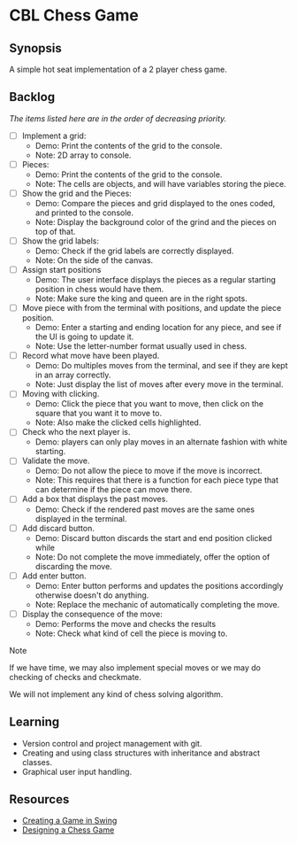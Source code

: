 # CBL Chess Game

## Synopsis

A simple hot seat implementation of a 2 player chess game.

## Backlog

*The items listed here are in the order of decreasing priority.*

  - [ ] Implement a grid:
    - Demo: Print the contents of the grid to the console.
    - Note: 2D array to console.
  - [ ] Pieces:
    - Demo: Print the contents of the grid to the console.
    - Note: The cells are objects, and will have variables storing the piece.
  - [ ] Show the grid and the Pieces:
    - Demo: Compare the pieces and grid displayed to the ones coded,
      and printed to the console.
    - Note: Display the background color of the grind and the pieces on top
      of that.
  - [ ] Show the grid labels:
    - Demo: Check if the grid labels are correctly displayed.
    - Note: On the side of the canvas.
  - [ ] Assign start positions
    - Demo: The user interface displays the pieces as a regular starting
      position in chess would have them.
    - Note: Make sure the king and queen are in the right spots.
  - [ ] Move piece with from the terminal with positions, and update the piece
        position.
    - Demo: Enter a starting and ending location for any piece, and see if
      the UI is going to update it.
    - Note: Use the letter-number format usually used in chess.
  - [ ] Record what move have been played.
    - Demo: Do multiples moves from the terminal, and see if they are kept
      in an array correctly.
    - Note: Just display the list of moves after every move in the terminal.
  - [ ] Moving with clicking.
    - Demo: Click the piece that you want to move, then click on the square
      that you want it to move to.
    - Note: Also make the clicked cells highlighted.
  - [ ] Check who the next player is.
    - Demo: players can only play moves in an alternate fashion with white
      starting.
  - [ ] Validate the move.
    - Demo: Do not allow the piece to move if the move is incorrect.
    - Note: This requires that there is a function for each piece type that
      can determine if the piece can move there.
  - [ ] Add a box that displays the past moves.
    - Demo: Check if the rendered past moves are the same ones displayed in
      the terminal.
  - [ ] Add discard button.
    - Demo: Discard button discards the start and end position clicked while 
    - Note: Do not complete the move immediately, offer the option of
      discarding the move.
  - [ ] Add enter button. 
    - Demo: Enter button performs and updates the positions accordingly
      otherwise doesn't do anything.
    - Note: Replace the mechanic of automatically completing the move.
  - [ ] Display the consequence of the move:
    - Demo: Performs the move and checks the results
    - Note: Check what kind of cell the piece is moving to.
  
> [!NOTE]
> If we have time, we may also implement special moves
> or we may do checking of checks and checkmate.
> 
> We will not implement any kind of chess solving algorithm.

## Learning

  - Version control and project management with git.
  - Creating and using class structures with inheritance and abstract classes.
  - Graphical user input handling.

## Resources

  - [Creating a Game in Swing](https://peerdh.com/blogs/programming-insights/creating-a-game-loop-in-java-swing)
  - [Designing a Chess Game](https://www.geeksforgeeks.org/dsa/design-a-chess-game/)
